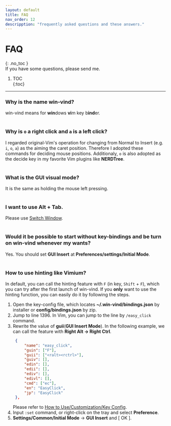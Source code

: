 ```yaml
---
layout: default
title: FAQ
nav_order: 12
descripption: "frequently asked questions and these answers."
---
```

# FAQ
{: .no_toc }  
If you have some questions, please send me.

1. TOC  
{:toc}  

<hr>

### Why is the name win-vind?  
win-vind means for **win**dows **vi**m key b**ind**er.  
<br>
### Why is `o` a right click and `a` is a left click?  
I regarded original-Vim's operation for changing from Normal to Insert (e.g. `i`, `o`, `a`) as the aiming the caret position. Therefore I adopted these commands for deciding mouse positions. Additionaly, `o` is also adopted as the decide key in my favorite Vim plugins like **NERDTree**.  
<br>
### What is the GUI visual mode?  
It is the same as holding the mouse left pressing.  
<br>
### I want to use **Alt** + **Tab**.
Please use <a href="https://pit-ray.github.io/win-vind/cheat_sheet/window_ctrl/#switch-window">Switch Window</a>.  
<br>
### Would it be possible to start without key-bindings and be turn on win-vind whenever my wants?
Yes. You should set **GUI Insert** at **Preferences/settings/Initial Mode**.  
<br>
### How to use hinting like Vimium?  
In default, you can call the hinting feature with `F` (in key, `Shift` + `F`), which you can try after the first launch of win-vind. If you **only** want to use the hinting function, you can easily do it by following the steps.  

1. Open the key-config file, which locates **~/.win-vind/bindings.json** by installer or **config/bindings.json** by zip.  
1. Jump to line 1396. In Vim, you can jump to the line by `/easy_click` command.  
1. Rewrite the value of **guii**(**GUI Insert Mode**).  In the following example, we can call the feature with **Right Alt -> Right Ctrl**.  <br>  
   ```json
    {
        "name": "easy_click",
        "guin": ["F"],
        "guii": ["<ralt><rctrl>"],
        "guiv": [],
        "edin": [],
        "edii": [],
        "ediv": [],
        "edivl": [],
        "cmd": ["ec"],
        "en": "EasyClick",
        "jp": "EasyClick"
    },
   ```
   Please refer to <a href="https://pit-ray.github.io/win-vind/how_to_use/#key-config">How to Use/Customization/Key Config</a>.  
1. Input `:set` command, or right-click on the tray and select **Preference**.  
1. **Settings/Common/Initial Mode** -> **GUI Insert** and [   OK   ].

